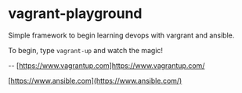 # vagrant-playground

Simple framework to begin learning devops with vargrant and ansible.

To begin, type `vagrant-up` and watch the magic!

--
[https://www.vagrantup.com]https://www.vagrantup.com/

[https://www.ansible.com](https://www.ansible.com/)
